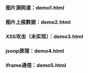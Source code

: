 ### 图片测网速：demo1.html
### 图片上报数据：demo2.html
### XSS攻击（未实现）：demo3.html
### jsonp原理：demo4.html
### iframe通信：demo5.html

